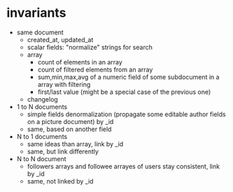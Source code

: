 
invariants
==========
- same document
    - created_at, updated_at
    - scalar fields: "normalize" strings for search
    - array
        - count of elements in an array
        - count of filtered elements from an array
        - sum,min,max,avg of a numeric field of some subdocument in a array with filtering
        - first/last value (might be a special case of the previous one)
    - changelog
- 1 to N documents
    - simple fields denormalization (propagate some editable author fields on a picture document) by _id
    - same, based on another field
- N to 1 documents
    - same ideas than array, link by _id
    - same, but link differently
- N to N document
    - followers arrays and followee arrayes of users stay consistent, link by _id
    - same, not linked by _id
